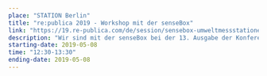 ```yaml
---
place: "STATION Berlin"
title: "re:publica 2019 - Workshop mit der senseBox"
link: "https://19.re-publica.com/de/session/sensebox-umweltmessstationen-bildung-hause"
description: "Wir sind mit der senseBox bei der 13. Ausgabe der Konferenz re:publica vertreten. In unserem Workshop "senseBox – Umweltmessstationen für Bildung und zu Hause" im Maker Space stellen wir die senseBox als Baukasten für Iot-Umweltmessstationen im Kontext Citizen Science und digiatler Bildung vor."
starting-date: 2019-05-08 
time: "12:30-13:30"
ending-date: 2019-05-08
---
```

